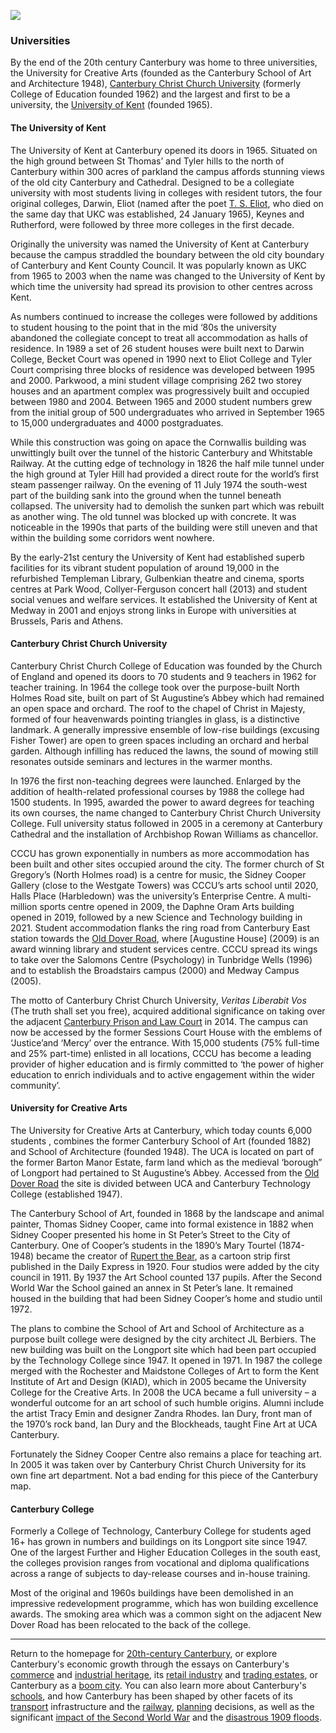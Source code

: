 <a href="https://dev.visual-essays.app"><img src="https://dev-visual-essays.netlify.app/images/ve-button.png"></a>
<param ve-config title="20th-Century Canterbury: Universities" author="Richard Maltby" layout="vtl" banner="https://stor.artstor.org/stor/c35dcc83-8c83-4e82-8a7e-0d012287b919">

<param ve-entity eid="Q29303" aliases="Canterbury">

### Universities

By the end of the 20th century Canterbury was home to three universities, the University for Creative Arts (founded as the Canterbury School of Art and Architecture 1948), [Canterbury Christ Church University](https://www.canterbury.ac.uk) (formerly College of Education founded 1962) and the largest and first to be a university, the [University of Kent](https://www.kent.ac.uk) (founded 1965). 

#### The University of Kent

The University of Kent at Canterbury opened its doors in 1965. Situated on the high ground between St Thomas’ and Tyler hills to the north of Canterbury within 300 acres of parkland the campus affords stunning views of the old city Canterbury and Cathedral. Designed to be a collegiate university with most students living in colleges with resident tutors, the four original colleges, Darwin, Eliot (named after the poet [T. S. Eliot](/20c/20c-eliot-biography), who died on the same day that UKC was established, 24 January 1965), Keynes and Rutherford, were followed by three more colleges in the first decade. 

Originally the university was named the University of Kent at Canterbury because the campus straddled the boundary between the old city boundary of Canterbury and Kent County Council. It was popularly known as UKC from 1965 to 2003 when the name was changed to the University of Kent by which time the university had spread its provision to other centres across Kent. 

As numbers continued to increase the colleges were followed by additions to student housing to the point that in the mid ‘80s the university abandoned the collegiate concept to treat all accommodation as halls of residence. In 1989 a set of 26 student houses were built next to Darwin College, Becket Court was opened in 1990 next to Eliot College and Tyler Court comprising three blocks of residence was developed between 1995 and 2000.  Parkwood, a mini student village comprising 262 two storey houses and an apartment complex was progressively built and occupied between 1980 and 2004. Between 1965 and 2000 student numbers grew from the initial group of 500 undergraduates who arrived in September 1965 to 15,000 undergraduates and 4000 postgraduates. 

While this construction was going on apace the Cornwallis building was unwittingly built over the tunnel of the historic Canterbury and Whitstable Railway. At the cutting edge of technology in 1826 the half mile tunnel under the high ground at Tyler Hill had provided a direct route for the world’s first steam passenger railway. On the evening of 11 July 1974 the south-west part of the building sank into the ground when the tunnel beneath collapsed. The university had to demolish the sunken part which was rebuilt as another wing. The old tunnel was blocked up with concrete. It was noticeable in the 1990s that parts of the building were still uneven and that within the building some corridors went nowhere. 

By the early-21st century the University of Kent had established superb facilities for its vibrant student population of around 19,000 in the refurbished Templeman Library, Gulbenkian theatre and cinema, sports centres at Park Wood, Collyer-Ferguson concert hall (2013) and student social venues and welfare services. It established the University of Kent at Medway in 2001 and enjoys strong links in Europe with universities at Brussels, Paris and Athens. 

#### Canterbury Christ Church University

Canterbury Christ Church College of Education was founded by the Church of England and opened its doors to 70 students and 9 teachers in 1962 for teacher training. In 1964 the college took over the purpose-built North Holmes Road site, built on part of St Augustine’s Abbey which had remained an open space and orchard. The roof to the chapel of Christ in Majesty, formed of four heavenwards pointing triangles in glass, is a distinctive landmark. A generally impressive ensemble of low-rise buildings (excusing Fisher Tower) are open to green spaces including an orchard and herbal garden. Although infilling has reduced the lawns, the sound of mowing still resonates outside seminars and lectures in the warmer months.   

In 1976 the first non-teaching degrees were launched. Enlarged by the addition of health-related professional courses by 1988 the college had 1500 students. In 1995, awarded the power to award degrees for teaching its own courses, the name changed to Canterbury Christ Church University College. Full university status followed in 2005 in a ceremony at Canterbury Cathedral and the installation of Archbishop Rowan Williams as chancellor.

CCCU has grown exponentially in numbers as more accommodation has been built and other sites occupied around the city. The former church of St Gregory’s (North Holmes road) is a centre for music, the Sidney Cooper Gallery (close to the Westgate Towers) was CCCU’s arts school until 2020, Halls Place (Harbledown) was the university’s Enterprise  Centre. A  multi-million sports centre opened in 2009, the Daphne Oram Arts building opened in 2019, followed by a new Science and Technology building in 2021. Student accommodation flanks the ring road from Canterbury East station towards the [Old Dover Road](/dickens/david-copperfield-dover-road), where [Augustine House] (2009) is an award winning library and student services centre. CCCU spread its wings to take over the Salomons Centre (Psychology) in Tunbridge Wells (1996) and to establish the Broadstairs campus (2000) and Medway Campus (2005). 

The motto of Canterbury Christ Church University, *Veritas Liberabit Vos* (The truth shall set you free), acquired additional significance on taking over the adjacent [Canterbury Prison and Law Court]() in 2014. The campus can now be accessed by the former Sessions Court House with the emblems of ‘Justice’and ‘Mercy’ over the entrance. With 15,000 students (75% full-time and 25% part-time) enlisted in all locations, CCCU has become a leading provider of higher education and is firmly committed to ‘the power of higher education to enrich individuals and to active engagement within the wider community’.     

#### University for Creative Arts

The University for Creative Arts at Canterbury, which today counts 6,000 students , combines the former Canterbury School of Art (founded 1882) and School of Architecture (founded 1948). The UCA is located on part of the former Barton Manor Estate, farm land which as the medieval ‘borough” of Longport had pertained to St Augustine’s Abbey. Accessed from the [Old Dover Road]( /dickens/david-copperfield-dover-road) the site is divided between UCA and Canterbury Technology College (established 1947).

The Canterbury School of Art, founded in 1868 by the landscape and animal painter, Thomas Sidney Cooper, came into formal existence in 1882 when Sidney Cooper presented his home in St Peter’s Street  to the City of Canterbury. One of Cooper’s students in the 1890’s Mary Tourtel (1874-1948) became the creator of [Rupert the Bear]( /20c/20c-tourtel-biography), as a cartoon strip first published in the Daily Express in 1920. Four studios were added by the city council in 1911.  By 1937 the Art School counted 137 pupils. After the Second World War the School gained an annex in St Peter’s lane. It remained housed in the building that had been Sidney Cooper’s home and studio until 1972. 

The plans to combine the School of Art and School of Architecture as a purpose built college were designed by the city architect JL Berbiers. The new building was built on the Longport site which had been part occupied by the Technology College since 1947. It opened in 1971. In 1987 the college merged with the Rochester and Maidstone Colleges of Art to form the Kent Institute of Art and Design (KIAD), which in 2005 became the University College for the Creative Arts. In 2008 the UCA became a full university – a wonderful outcome for an art school of such humble origins. Alumni include the artist Tracy Emin and designer Zandra Rhodes. Ian Dury, front man of the 1970’s rock band, Ian Dury and the Blockheads, taught Fine Art at UCA Canterbury.  

Fortunately the Sidney Cooper Centre also remains a place for teaching art. In 2005 it was taken over by Canterbury Christ Church University for its own fine art department.  Not a bad ending for this piece of the Canterbury map.     

#### Canterbury College

Formerly a College of Technology, Canterbury College for students aged 16+ has grown in numbers and buildings on its Longport site since 1947. One of the largest Further and Higher Education Colleges in the south east, the colleges provision ranges from vocational and diploma qualifications across a range of subjects to day-release courses and in-house training. 

Most of the original and 1960s buildings have been demolished in an impressive redevelopment programme, which has won building excellence awards. The smoking area which was a common sight on the adjacent New Dover Road has been relocated to the back of the college.  

***

Return to the homepage for [20th-century Canterbury](/canterbury/20c-canterbury-home), or explore Canterbury's economic growth through the essays on Canterbury's [commerce](/canterbury/20c-Canterbury-commerce) and [industrial heritage](/canterbury/20c-Canterbury-industrial), its [retail industry](/canterbury/20c-canterbury-retail-store) and [trading estates](/canterbury/20c-Canterbury-trading-estates), or Canterbury as a [boom city](/canterbury/20c-canterbury-boom-city). You can also learn more about Canterbury's [schools](/canterbury/20c-canterbury-education), and how Canterbury has been shaped by other facets of its [transport](/canterbury/20c-canterbury-transport) infrastructure and the [railway](/canterbury/20c-canterbury-railway), [planning](/canterbury/20c-canterbury-planning) decisions, as well as the significant [impact of the Second World War](/canterbury/20c-canterbury-ww2) and the [disastrous 1909 floods](/canterbury/20c-canterbury-floods).
<param ve-image url="https://upload.wikimedia.org/wikipedia/commons/thumb/0/02/Canterbury_Cathedral_-_Portal_Nave_Cross-spire.jpeg/1557px-Canterbury_Cathedral_-_Portal_Nave_Cross-spire.jpeg" label="Canterbury Cathedral" attribution="Hans Musil, CC BY-SA 4.0"> 


